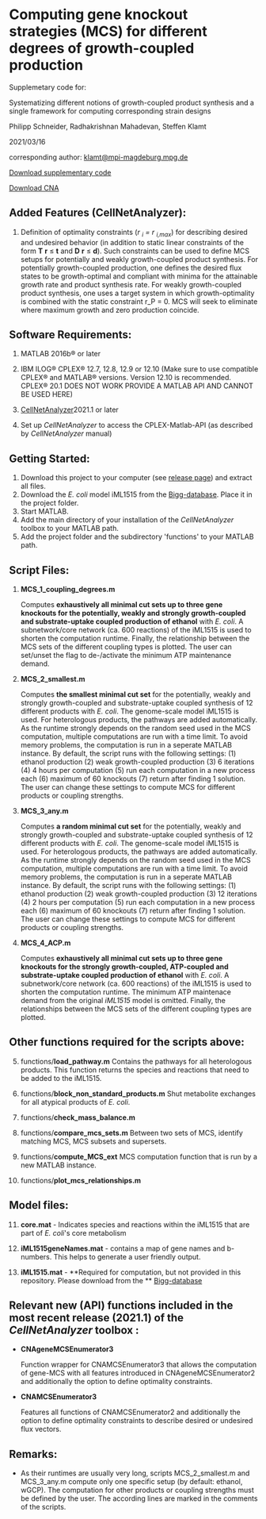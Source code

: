 # Computing gene knockout strategies (MCS) for different degrees of growth-coupled production

Supplemetary code for:

Systematizing different notions of growth-coupled product synthesis and a single framework for computing corresponding strain designs

Philipp Schneider, Radhakrishnan Mahadevan, Steffen Klamt

2021/03/16

corresponding author: klamt@mpi-magdeburg.mpg.de


[Download supplementary code](https://github.com/klamt-Lab/MCS_growth-coupling/releases)

[Download CNA](https://www2.mpi-magdeburg.mpg.de/projects/cna/download.html)

Added Features (CellNetAnalyzer):
---------------

1.  Definition of optimality constraints (*r <sub>i</sub> = r <sub>i,max</sub>*) for describing desired and undesired behavior
    (in addition to static linear constraints of the form **T** **r** ≤ **t** and **D** **r** ≤ **d**).
    Such constraints can be used to define MCS setups for potentially and weakly growth-coupled product synthesis.
    For potentially growth-coupled production, one defines the desired flux states to be growth-optimal and compliant with
    minima for the attainable growth rate and product synthesis rate. For weakly growth-coupled product synthesis, 
    one uses a target system in which growth-optimality is combined with the static constraint r_P = 0. 
    MCS will seek to eliminate where maximum growth and zero production coincide.

Software Requirements:
----------------------

1.  MATLAB 2016b® or later

2.  IBM ILOG® CPLEX® 12.7, 12.8, 12.9 or 12.10 (Make sure to use compatible CPLEX® and MATLAB® versions. Version 12.10 is recommended. 
    CPLEX® 20.1 DOES NOT WORK PROVIDE A MATLAB API AND CANNOT BE USED HERE)

3.  [CellNetAnalyzer](https://www2.mpi-magdeburg.mpg.de/projects/cna/download.html)2021.1 or later 

4.  Set up *CellNetAnalyzer* to access the CPLEX-Matlab-API (as described by *CellNetAnalyzer* manual)
    
Getting Started:
----------------------
1. Download this project to your computer (see [release page](https://github.com/klamt-Lab/MCS_growth-coupling/releases)) and extract all files.
2. Download the *E. coli* model iML1515 from the [Bigg-database](http://bigg.ucsd.edu/static/models/iML1515.mat). Place it in the project folder.
3. Start MATLAB.
4. Add the main directory of your installation of the *CellNetAnalyzer* toolbox to your MATLAB path.
5. Add the project folder and the subdirectory 'functions' to your MATLAB path.

Script Files:
-------------

1. **MCS_1_coupling_degrees.m**

   Computes **exhaustively all minimal cut sets up to three gene knockouts for the potentially, weakly and strongly growth-coupled and substrate-uptake coupled 
   production of ethanol** with *E. coli*. A subnetwork/core network (ca. 600 reactions) of the iML1515 is used to shorten the computation runtime.
   Finally, the relationship between the MCS sets of the different coupling types is plotted. The user can set/unset the flag to de-/activate the 
   minimum ATP maintenance demand.

2. **MCS_2_smallest.m** 

   Computes **the smallest minimal cut set** for the potentially, weakly and strongly growth-coupled and substrate-uptake coupled synthesis of 12 different products
   with *E. coli*. The genome-scale model iML1515 is used. For heterologous products, the pathways are added automatically.
   As the runtime strongly depends on the random seed used in the MCS computation, multiple computations are run with a time
   limit. To avoid memory problems, the computation is run in a seperate MATLAB instance. By default, the script runs with the following
   settings: (1) ethanol production (2) weak growth-coupled production (3) 6 iterations (4) 4 hours per computation (5) run each computation
   in a new process each (6) maximum of 60 knockouts (7) return after finding 1 solution. The user can change these settings to compute
   MCS for different products or coupling strengths.

3. **MCS_3_any.m** 

   Computes **a random minimal cut set** for the potentially, weakly and strongly growth-coupled and substrate-uptake coupled synthesis of 12 different products
   with *E. coli*. The genome-scale model iML1515 is used. For heterologous products, the pathways are added automatically.
   As the runtime strongly depends on the random seed used in the MCS computation, multiple computations are run with a time
   limit. To avoid memory problems, the computation is run in a seperate MATLAB instance. By default, the script runs with the following
   settings: (1) ethanol production (2) weak growth-coupled production (3) 12 iterations (4) 2 hours per computation (5) run each computation
   in a new process each (6) maximum of 60 knockouts (7) return after finding 1 solution. The user can change these settings to compute
   MCS for different products or coupling strengths.

4. **MCS_4_ACP.m** 

   Computes **exhaustively all minimal cut sets up to three gene knockouts for the strongly growth-coupled, ATP-coupled and substrate-uptake coupled 
   production of ethanol** with *E. coli*. A subnetwork/core network (ca. 600 reactions) of the iML1515 is used to shorten the computation runtime.
   The minimum ATP maintenace demand from the original *iML1515* model is omitted. Finally, the relationships between the MCS sets of the different 
   coupling types are plotted.

Other functions required for the scripts above:
-----------------------------------------------

5. functions/**load_pathway.m** 
   Contains the pathways for all heterologous products. This function returns the species and reactions that need to be added to the iML1515.

6. functions/**block_non_standard_products.m**
   Shut metabolite exchanges for all atypical products of *E. coli*.

7. functions/**check_mass_balance.m**

8. functions/**compare_mcs_sets.m**
   Between two sets of MCS, identify matching MCS, MCS subsets and supersets.

9. functions/**compute_MCS_ext**
   MCS computation function that is run by a new MATLAB instance.

10. functions/**plot_mcs_relationships.m**

Model files:
-------------

11. **core.mat** - Indicates species and reactions within the iML1515 that are part of *E. coli*'s core metabolism

12. **iML1515geneNames.mat** - contains a map of gene names and b-numbers. This helps to generate a user friendly output.

13. **iML1515.mat** - **Required for computation, but not provided in this repository. Please download from the **
                        [Bigg-database](http://bigg.ucsd.edu/static/models/iML1515.mat)


Relevant new (API) functions included in the most recent release (2021.1) of the *CellNetAnalyzer* toolbox :
------------------------------------------------------------------------------------------------------------

* **CNAgeneMCSEnumerator3**

   Function wrapper for CNAMCSEnumerator3 that allows the computation of gene-MCS with all features introduced in
   CNAgeneMCSEnumerator2 and additionally the option to define optimality constraints.

* **CNAMCSEnumerator3**

   Features all functions of CNAMCSEnumerator2 and additionally the option to define optimality constraints to describe
   desired or undesired flux vectors.

Remarks:
--------

-   As their runtimes are usually very long, scripts MCS_2_smallest.m and MCS_3_any.m compute only one specific setup (by default: ethanol, wGCP). 
    The computation for other products or coupling strengths must be defined by the user. The according lines are marked in the comments
    of the scripts.
    
